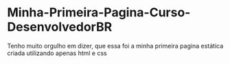 # Minha-Primeira-Pagina-Curso-DesenvolvedorBR
Tenho muito orgulho em dizer, que essa foi a minha primeira pagina estática criada utilizando apenas html e css
